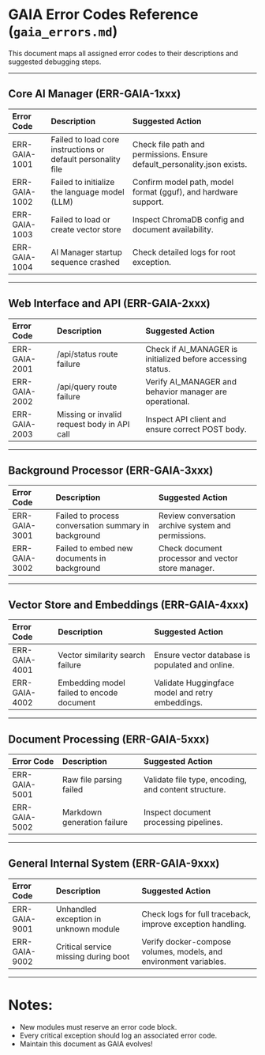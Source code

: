 # GAIA Error Codes Reference (`gaia_errors.md`)

This document maps all assigned error codes to their descriptions and suggested debugging steps.

---

## Core AI Manager (ERR-GAIA-1xxx)

| Error Code | Description | Suggested Action |
|:-----------|:------------|:-----------------|
| ERR-GAIA-1001 | Failed to load core instructions or default personality file | Check file path and permissions. Ensure default_personality.json exists. |
| ERR-GAIA-1002 | Failed to initialize the language model (LLM) | Confirm model path, model format (gguf), and hardware support. |
| ERR-GAIA-1003 | Failed to load or create vector store | Inspect ChromaDB config and document availability. |
| ERR-GAIA-1004 | AI Manager startup sequence crashed | Check detailed logs for root exception. |

---

## Web Interface and API (ERR-GAIA-2xxx)

| Error Code | Description | Suggested Action |
|:-----------|:------------|:-----------------|
| ERR-GAIA-2001 | /api/status route failure | Check if AI_MANAGER is initialized before accessing status. |
| ERR-GAIA-2002 | /api/query route failure | Verify AI_MANAGER and behavior manager are operational. |
| ERR-GAIA-2003 | Missing or invalid request body in API call | Inspect API client and ensure correct POST body. |

---

## Background Processor (ERR-GAIA-3xxx)

| Error Code | Description | Suggested Action |
|:-----------|:------------|:-----------------|
| ERR-GAIA-3001 | Failed to process conversation summary in background | Review conversation archive system and permissions. |
| ERR-GAIA-3002 | Failed to embed new documents in background | Check document processor and vector store manager. |

---

## Vector Store and Embeddings (ERR-GAIA-4xxx)

| Error Code | Description | Suggested Action |
|:-----------|:------------|:-----------------|
| ERR-GAIA-4001 | Vector similarity search failure | Ensure vector database is populated and online. |
| ERR-GAIA-4002 | Embedding model failed to encode document | Validate Huggingface model and retry embeddings. |

---

## Document Processing (ERR-GAIA-5xxx)

| Error Code | Description | Suggested Action |
|:-----------|:------------|:-----------------|
| ERR-GAIA-5001 | Raw file parsing failed | Validate file type, encoding, and content structure. |
| ERR-GAIA-5002 | Markdown generation failure | Inspect document processing pipelines. |

---

## General Internal System (ERR-GAIA-9xxx)

| Error Code | Description | Suggested Action |
|:-----------|:------------|:-----------------|
| ERR-GAIA-9001 | Unhandled exception in unknown module | Check logs for full traceback, improve exception handling. |
| ERR-GAIA-9002 | Critical service missing during boot | Verify docker-compose volumes, models, and environment variables. |

---

# Notes:
- New modules must reserve an error code block.
- Every critical exception should log an associated error code.
- Maintain this document as GAIA evolves!

